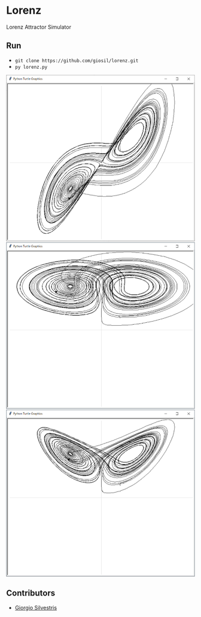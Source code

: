 # Lorenz

Lorenz Attractor Simulator

## Run

- `git clone https://github.com/giosil/lorenz.git`
- `py lorenz.py`

![Lorenz Attractor Graph u-v](lorenz_uv.png)
![Lorenz Attractor Graph u-w](lorenz_uw.png)
![Lorenz Attractor Graph v-w](lorenz_vw.png)

## Contributors

* [Giorgio Silvestris](https://github.com/giosil)
